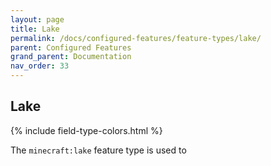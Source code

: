 ```yaml
---
layout: page
title: Lake
permalink: /docs/configured-features/feature-types/lake/
parent: Configured Features
grand_parent: Documentation
nav_order: 33
---
```


## Lake

<head>
    {% include field-type-colors.html %}
</head>

The `minecraft:lake` feature type is used to
    